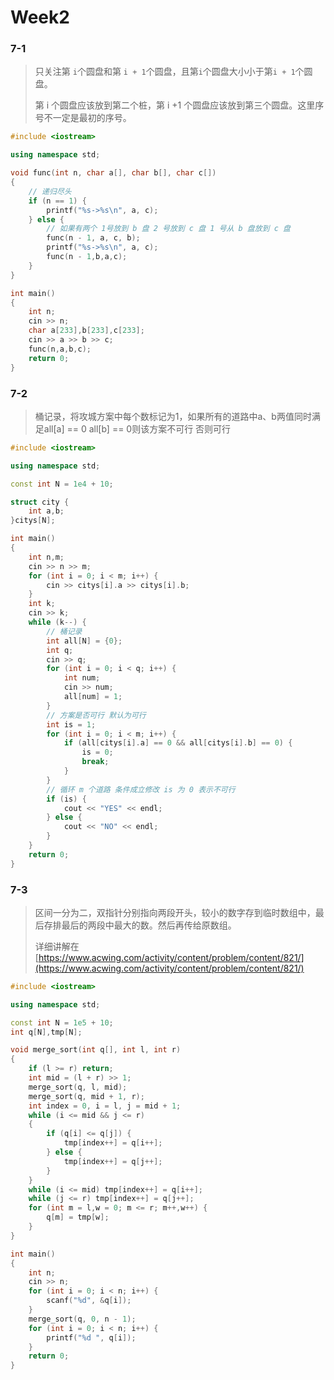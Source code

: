 # Week2

### 7-1

> 只关注第 ```i```个圆盘和第 ```i + 1```个圆盘，且第```i```个圆盘大小小于第```i + 1```个圆盘。
>
> 第 i 个圆盘应该放到第二个桩，第 i +1 个圆盘应该放到第三个圆盘。这里序号不一定是最初的序号。

```c++
#include <iostream>

using namespace std;

void func(int n, char a[], char b[], char c[])
{
    // 递归尽头
    if (n == 1) {
        printf("%s->%s\n", a, c);
    } else {
        // 如果有两个 1号放到 b 盘 2 号放到 c 盘 1 号从 b 盘放到 c 盘
        func(n - 1, a, c, b);
        printf("%s->%s\n", a, c);
        func(n - 1,b,a,c);
    }
}

int main()
{
    int n;
    cin >> n;
    char a[233],b[233],c[233];
    cin >> a >> b >> c;
    func(n,a,b,c);
    return 0;
}
```

### 7-2

> 桶记录，将攻城方案中每个数标记为1，如果所有的道路中a、b两值同时满足all[a] == 0 all[b] == 0则该方案不可行 否则可行

```c++
#include <iostream>

using namespace std;

const int N = 1e4 + 10;

struct city {
    int a,b;
}citys[N];

int main()
{
    int n,m;
    cin >> n >> m;
    for (int i = 0; i < m; i++) {
        cin >> citys[i].a >> citys[i].b;
    }
    int k;
    cin >> k;
    while (k--) {
        // 桶记录
        int all[N] = {0};
        int q;
        cin >> q;
        for (int i = 0; i < q; i++) {
            int num;
            cin >> num;
            all[num] = 1;
        }
        // 方案是否可行 默认为可行
        int is = 1;
        for (int i = 0; i < m; i++) {
            if (all[citys[i].a] == 0 && all[citys[i].b] == 0) {
                is = 0;
                break;
            }
        }
        // 循环 m 个道路 条件成立修改 is 为 0 表示不可行 
        if (is) {
            cout << "YES" << endl;
        } else {
            cout << "NO" << endl;
        }
    }
    return 0;
}
```

### 7-3

> 区间一分为二，双指针分别指向两段开头，较小的数字存到临时数组中，最后存排最后的两段中最大的数。然后再传给原数组。
>
> 详细讲解在 [https://www.acwing.com/activity/content/problem/content/821/](https://www.acwing.com/activity/content/problem/content/821/)

```c++
#include <iostream>

using namespace std;

const int N = 1e5 + 10;
int q[N],tmp[N];

void merge_sort(int q[], int l, int r)
{
    if (l >= r) return;
    int mid = (l + r) >> 1;
    merge_sort(q, l, mid);
    merge_sort(q, mid + 1, r);
    int index = 0, i = l, j = mid + 1;
    while (i <= mid && j <= r)
    {
        if (q[i] <= q[j]) {
            tmp[index++] = q[i++];
        } else {
            tmp[index++] = q[j++];
        }
    }
    while (i <= mid) tmp[index++] = q[i++];
    while (j <= r) tmp[index++] = q[j++];
    for (int m = l,w = 0; m <= r; m++,w++) {
        q[m] = tmp[w];
    }
}

int main()
{
    int n;
    cin >> n;
    for (int i = 0; i < n; i++) {
        scanf("%d", &q[i]);
    }
    merge_sort(q, 0, n - 1);
    for (int i = 0; i < n; i++) {
        printf("%d ", q[i]);
    }
    return 0;
}
```

